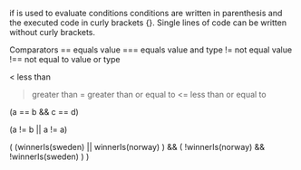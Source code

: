if is used to evaluate conditions
conditions are written in parenthesis and the executed code in curly brackets {}.
Single lines of code can be written without curly brackets.

Comparators
== equals value
=== equals value and type
!= not equal value
!== not equal to value or type

< less than
> greater than
>= greater than or equal to
<= less than or equal to

(a == b && c == d)

(a != b || a != a)

( (winnerIs(sweden) || winnerIs(norway) ) && ( !winnerIs(norway) && !winnerIs(sweden) ) )